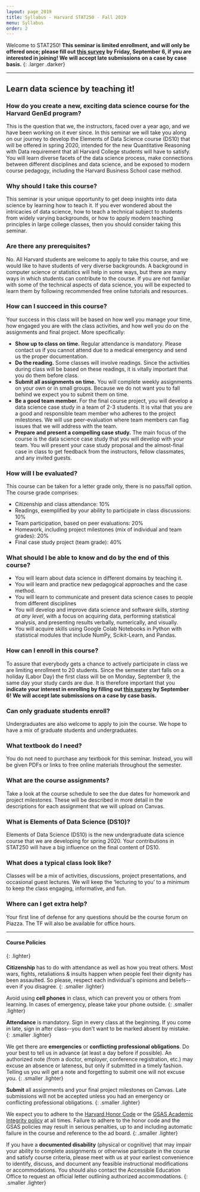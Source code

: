 ```yaml
---
layout: page_2019
title: Syllabus - Harvard STAT250 - Fall 2019
menu: Syllabus
order: 2
---
```


Welcome to STAT250! **This seminar is limited enrollment, and will only be offered once; please fill out [this survey](https://docs.google.com/forms/d/e/1FAIpQLSci5dnSypW6J7mNuCdlXb16Pu2-lTD_7XMFT9YjFu7SBcxdRQ/viewform?usp=sf_link) by Friday, September 6, if you are interested in joining! We will accept late submissions on a case by case basis.**
{: .larger .darker}

---

## Learn data science by teaching it!

### How do you create a new, exciting data science course for the Harvard GenEd program?

This is the question that we, the instructors, faced over a year ago, and we have been working on it ever since. In this seminar we will take you along on our journey to develop the Elements of Data Science course (DS10) that will be offered in spring 2020, intended for the new Quantitative Reasoning with Data requirement that all Harvard College students will have to satisfy. You will learn diverse facets of the data science process, make connections between different disciplines and data science, and be exposed to modern course pedagogy, including the Harvard Business School case method. 

### Why should I take this course?

This seminar is your unique opportunity to get deep insights into data science by learning how to teach it. If you ever wondered about the intricacies of data science, how to teach a technical subject to students from widely varying backgrounds, or how to apply modern teaching principles in large college classes, then you should consider taking this seminar. 

### Are there any prerequisites?

No. All Harvard students are welcome to apply to take this course, and we would like to have students of very diverse backgrounds. A background in computer science or statistics will help in some ways, but there are many ways in which students can contribute to the course. If you are not familiar with some of the technical aspects of data science, you will be expected to learn them by following recommended free online tutorials and resources.

### How can I succeed in this course?

Your success in this class will be based on how well you manage your time, how engaged you are with the class activities, and how well you do on the assignments and final project. More specifically:

- **Show up to class on time.** Regular attendance is mandatory. Please contact us if you cannot attend due to a medical emergency and send us the proper documentation.
- **Do the reading.** Some classes will involve readings. Since the activities during class will be based on these readings, it is vitally important that you do them before class.
- **Submit all assignments on time.** You will complete weekly assignments on your own or in small groups. Because we do not want you to fall behind we expect you to submit them on time.
- **Be a good team member.** For the final course project, you will develop a data science case study in a team of 2-3 students. It is vital that you are a good and responsible team member who adheres to the project milestones. We will use peer-evaluation where team members can flag issues that we will address with the team. 
- **Prepare and present a compelling case study.** The main focus of the course is the data science case study that you will develop with your team. You will present your case study proposal and the almost-final case in class to get feedback from the instructors, fellow classmates, and any invited guests.  

### How will I be evaluated?

This course can be taken for a letter grade only, there is no pass/fail option. The course grade comprises:

- Citizenship and class attendance: 10%
- Readings, exemplified by your ability to participate in class discussions: 10%
- Team participation, based on peer evaluations: 20%
- Homework, including project milestones (mix of individual and team grades): 20%
- Final case study project (team grade): 40%

### What should I be able to know and do by the end of this course?

- You will learn about data science in different domains by teaching it.
- You will learn and practice new pedagogical approaches and the case method.
- You will learn to communicate and present data science cases to people from different disciplines
- You will develop and improve data science and software skills, *starting at any level*, with a focus on acquiring data, performing statistical analysis, and presenting results verbally, numerically, and visually.
- You will acquire skills using Google Colab Notebooks in Python with statistical modules that include NumPy, Scikit-Learn, and Pandas.

### How can I enroll in this course?

To assure that everybody gets a chance to actively participate in class we are limiting enrollment to 20 students. Since the semester start falls on a holiday (Labor Day) the first class will be on Monday, September 9, the same day your study cards are due. It is therefore important that you **indicate your interest in enrolling by filling out [this survey](https://docs.google.com/forms/d/e/1FAIpQLSci5dnSypW6J7mNuCdlXb16Pu2-lTD_7XMFT9YjFu7SBcxdRQ/viewform?usp=sf_link) by September 6! We will accept late submissions on a case by case basis.**

### Can only graduate students enroll?

Undergraduates are also welcome to apply to join the course. We hope to have a mix of graduate students and undergraduates.

### What textbook do I need?

You do not need to purchase any textbook for this seminar. Instead, you will be given PDFs or links to free online materials throughout the semester.

### What are the course assignments?

Take a look at the course schedule to see the due dates for homework and project milestones. These will be described in more detail in the descriptions for each assignment that we will upload on Canvas. 

### What is Elements of Data Science (DS10)?

Elements of Data Science (DS10) is the new undergraduate data science course that we are developing for spring 2020. Your contributions in STAT250 will have a big influence on the final content of DS10.

### What does a typical class look like?

Classes will be a mix of activities, discussions, project presentations, and occasional guest lectures. We will keep the ‘lecturing to you’ to a minimum to keep the class engaging, informative, and fun.

### Where can I get extra help?

Your first line of defense for any questions should be the course forum on Piazza. The TF will also be available for office hours.

---

#### Course Policies
{: .lighter}

**Citizenship** has to do with attendance as well as how you treat others. Most wars, fights, retaliations & insults happen when people feel their dignity has been assaulted. So please, respect each individual's opinions and beliefs--even if you disagree.
{: .smaller .lighter}

Avoid using **cell phones** in class, which can prevent you or others from learning. In cases of emergency, please take your phone outside.
{: .smaller .lighter}

**Attendance** is mandatory. Sign in every class at the beginning. If you come in late, sign in after class--you don't want to be marked absent by mistake.
{: .smaller .lighter}

We get there are **emergencies** or **conflicting professional obligations**. Do your best to tell us in advance (at least a day before if possible). An authorized note (from a doctor, employer, conference registration, etc.) may excuse an absence or lateness, but only if submitted in a timely fashion. Telling us you will get a note and forgetting to submit one will not excuse you.
{: .smaller .lighter}

**Submit** all assignments and your final project milestones on Canvas. Late submissions will not be accepted unless you had an emergency or conflicting professional obligations.
{: .smaller .lighter}

We expect you to adhere to the [Harvard Honor Code](https://honor.fas.harvard.edu/honor-code) or the [GSAS Academic Integrity policy](https://gsas.harvard.edu/codes-conduct/academic-integrity/) at all times. Failure to adhere to the honor code and the GSAS policies may result in serious penalties, up to and including automatic failure in the course and reference to the ad board.
{: .smaller .lighter}

If you have a **documented disability** (physical or cognitive) that may impair your ability to complete assignments or otherwise participate in the course and satisfy course criteria, please meet with us at your earliest convenience to identify, discuss, and document any feasible instructional modifications or accommodations. You should also contact the Accessible Education Office to request an official letter outlining authorized accommodations.
{: .smaller .lighter}
